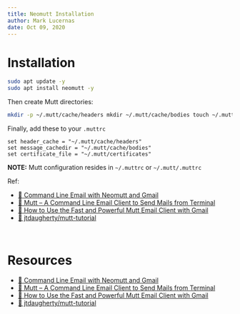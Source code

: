 ```yaml
---
title: Neomutt Installation
author: Mark Lucernas
date: Oct 09, 2020
---
```



# Installation

```bash
sudo apt update -y
sudo apt install neomutt -y
```

Then create Mutt directories:

```bash
mkdir -p ~/.mutt/cache/headers mkdir ~/.mutt/cache/bodies touch ~/.mutt/certificates
```

Finally, add these to your `.muttrc`

```muttrc
set header_cache = "~/.mutt/cache/headers"
set message_cachedir = "~/.mutt/cache/bodies"
set certificate_file = "~/.mutt/certificates"
```

**NOTE:** Mutt configuration resides in `~/.muttrc` or `~/.mutt/.muttrc`

Ref:

- [📄 Command Line Email with Neomutt and Gmail](https://medium.com/@villeheilala/command-line-email-with-neomutt-and-gmail-d558864ac3c8)
- [📄 Mutt – A Command Line Email Client to Send Mails from Terminal](https://www.tecmint.com/send-mail-from-command-line-using-mutt-command/)
- [📄 How to Use the Fast and Powerful Mutt Email Client with Gmail](https://lifehacker.com/how-to-use-the-fast-and-powerful-mutt-email-client-with-5574557)
- [📄 jtdaugherty/mutt-tutorial](https://github.com/jtdaugherty/mutt-tutorial)

<br>

# Resources

- [📄 Command Line Email with Neomutt and Gmail](https://medium.com/@villeheilala/command-line-email-with-neomutt-and-gmail-d558864ac3c8)
- [📄 Mutt – A Command Line Email Client to Send Mails from Terminal](https://www.tecmint.com/send-mail-from-command-line-using-mutt-command/)
- [📄 How to Use the Fast and Powerful Mutt Email Client with Gmail](https://lifehacker.com/how-to-use-the-fast-and-powerful-mutt-email-client-with-5574557)
- [📄 jtdaugherty/mutt-tutorial](https://github.com/jtdaugherty/mutt-tutorial)
